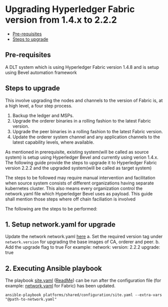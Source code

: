 [//]: # (##############################################################################################)
[//]: # (Copyright Accenture. All Rights Reserved.)
[//]: # (SPDX-License-Identifier: Apache-2.0)
[//]: # (##############################################################################################)

<a name = "upgrading-fabric"></a>
# Upgrading Hyperledger Fabric version from 1.4.x to 2.2.2

- [Pre-requisites](#pre_req)
- [Steps to upgrade](#upgrade_steps)

<a name = "pre_req"></a>
## Pre-requisites
A DLT system which is using Hyperledger Fabric version 1.4.8 and is setup using Bevel automation framework

<a name = "upgrade_steps"></a>
## Steps to upgrade
This involve upgrading the nodes and channels to the version of Fabric is, at a high level, a four step process.

1. Backup the ledger and MSPs.
2. Upgrade the orderer binaries in a rolling fashion to the latest Fabric version.
3. Upgrade the peer binaries in a rolling fashion to the latest Fabric version.
4. Update the orderer system channel and any application channels to the latest capability levels, where available.

As mentioned in prerequisite, existing system(will be called as source system) is setup using Hyperledger Bevel and currently using verion 1.4.x. The following guide provide the steps to upgrade it to Hyperledger Fabric version 2.2.2 and the upgraded system(will be called as target system)

The steps to be followed may require manual intervention and facilitation when source system consists of different organizations having separate kubernetes cluster. This also means every organization control the network.yaml file which Hyperledger Bevel uses as payload. This guide shall mention those steps where off chain faciliation is involved

The following are the steps to be  performed:
## 1. Setup network.yaml for upgrade
Update the network network.yaml [here](https://github.com/hyperledger/bevel/tree/main/platforms/hyperledger-fabric/configuration/samples/network-fabricv2.yaml) 
	a. Set the required version tag under `network.version` for upgrading the base images of CA, orderer and peer.
	b. Add the upgrade flag to true
	For example:
		network:
	  		version: 2.2.2
			upgrade: true

## 2. Executing Ansible playbook
The playbook [site.yaml](https://github.com/hyperledger/bevel/tree/main/platforms/shared/configuration/site.yaml) ([ReadMe](https://github.com/hyperledger/bevel/tree/main/platforms/shared/configuration/)) can be run after the configuration file (for example: [network.yaml](https://github.com/hyperledger/bevel/tree/main/platforms/hyperledger-fabric/configuration/samples/network-fabricv2.yaml) for Fabric) has been updated.
```
ansible-playbook platforms/shared/configuration/site.yaml --extra-vars "@path-to-network.yaml"
